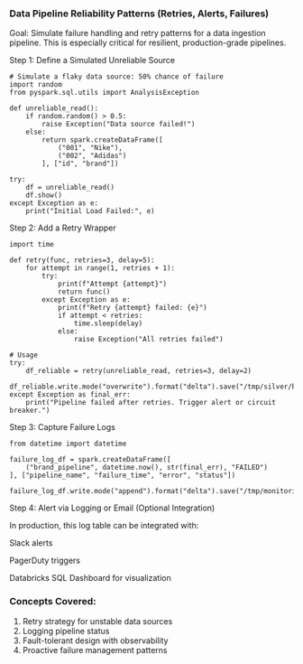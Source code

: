 ### Data Pipeline Reliability Patterns (Retries, Alerts, Failures)

Goal: Simulate failure handling and retry patterns for a data ingestion pipeline. This is especially critical for resilient, production-grade pipelines.


Step 1: Define a Simulated Unreliable Source
```
# Simulate a flaky data source: 50% chance of failure
import random
from pyspark.sql.utils import AnalysisException

def unreliable_read():
    if random.random() > 0.5:
        raise Exception("Data source failed!")
    else:
        return spark.createDataFrame([
            ("001", "Nike"), 
            ("002", "Adidas")
        ], ["id", "brand"])

try:
    df = unreliable_read()
    df.show()
except Exception as e:
    print("Initial Load Failed:", e)
```
Step 2: Add a Retry Wrapper
```
import time

def retry(func, retries=3, delay=5):
    for attempt in range(1, retries + 1):
        try:
            print(f"Attempt {attempt}")
            return func()
        except Exception as e:
            print(f"Retry {attempt} failed: {e}")
            if attempt < retries:
                time.sleep(delay)
            else:
                raise Exception("All retries failed")

# Usage
try:
    df_reliable = retry(unreliable_read, retries=3, delay=2)
    df_reliable.write.mode("overwrite").format("delta").save("/tmp/silver/brands")
except Exception as final_err:
    print("Pipeline failed after retries. Trigger alert or circuit breaker.")
```
Step 3: Capture Failure Logs
```
from datetime import datetime

failure_log_df = spark.createDataFrame([
    ("brand_pipeline", datetime.now(), str(final_err), "FAILED")
], ["pipeline_name", "failure_time", "error", "status"])

failure_log_df.write.mode("append").format("delta").save("/tmp/monitoring/pipeline_failures")
```

Step 4: Alert via Logging or Email (Optional Integration)

In production, this log table can be integrated with:

Slack alerts

PagerDuty triggers

Databricks SQL Dashboard for visualization


### Concepts Covered:

1. Retry strategy for unstable data sources
2. Logging pipeline status
3. Fault-tolerant design with observability
4. Proactive failure management patterns
